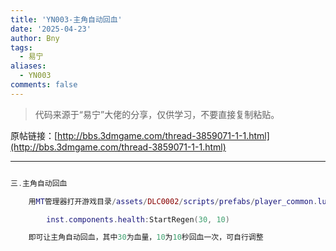 ```yaml
---
title: 'YN003-主角自动回血'
date: '2025-04-23'
author: Bny
tags:
  - 易宁
aliases:
  - YN003
comments: false
---
```


> 代码来源于“易宁”大佬的分享，仅供学习，不要直接复制粘贴。

原帖链接：[http://bbs.3dmgame.com/thread-3859071-1-1.html](http://bbs.3dmgame.com/thread-3859071-1-1.html)

---

```lua  

三.主角自动回血	用MT管理器打开游戏目录/assets/DLC0002/scripts/prefabs/player_common.lua文件，在inst.components.health:SetMaxHealth(TUNING.WILSON_HEALTH)的下一行插入以下内容：		inst.components.health:StartRegen(30, 10)	即可让主角自动回血，其中30为血量，10为10秒回血一次，可自行调整

```  

